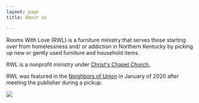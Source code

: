 ```yaml
---
layout: page
title: About us

---
```

Rooms With Love (RWL) is a furniture ministry that serves those starting over from homelessness and/ or addiction in Northern Kentucky by picking up new or gently used furniture and household items.

RWL is a nonprofit ministry under [Christ's Chapel Church.](http://www.christschapel.net/)

RWL was featured in the [Neighbors of Union](/NeighborsOfUnion_Jan21-2.pdf) in January of 2020 after meeting the publisher during a pickup.

![](/73855f48-0e5e-4c20-baae-2a0274473cfa.jpeg)